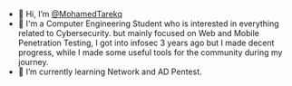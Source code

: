 - 👋 Hi, I’m [@MohamedTarekq](https://twitter.com/timooon107)
- 👀 I'm a Computer Engineering Student who is interested in everything related to Cybersecurity. but mainly focused
on Web and Mobile Penetration Testing, I got into infosec 3 years ago but I made decent progress, while I made
some useful tools for the community during my journey.
- 🌱 I’m currently learning Network and AD Pentest.


<!---
MohamedTarekq/MohamedTarekq is a ✨ special ✨ repository because its `README.md` (this file) appears on your GitHub profile.
You can click the Preview link to take a look at your changes.
--->
